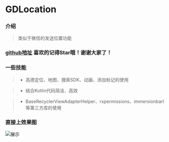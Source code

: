 # GDLocation

### 介绍

> 类似于微信的发送位置功能

### [github地址](https://github.com/cwjfeifei/GDLocation) 喜欢的记得Star哦！谢谢大家了！

### 一些技能

> * 高德定位、地图、搜索SDK、动画、添加标记的使用

> * 结合Kotlin代码简洁、高效

> * BaseRecyclerViewAdapterHelper、rxpermissions、immersionbarl等第三方库的使用


### 直接上效果图

![展示](https://i.loli.net/2019/05/10/5cd4e11ae83b7.gif)
